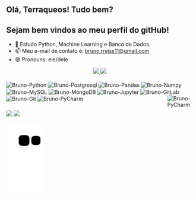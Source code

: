 ## Olá, Terraqueos! Tudo bem? 
## Sejam bem vindos ao meu perfil do gitHub!

- 🌱 Estudo Python, Machine Learning e Banco de Dados.
- 📫 Meu e-mail de contato é: bruno.rreiss11@gmail.com
- 😄 Pronouns: ele/dele

<div align="center">
  <a href="https://github.com/brunorreiss">
    <img height="180em" src="https://github-readme-stats.vercel.app/api?username=brunorreiss&show_icons=true&theme=dark&include_all_commits=true&count_private=true"/>
    <img height="180em" src="https://github-readme-stats.vercel.app/api/top-langs/?username=brunorreiss&layout=compact&langs_count=16&theme=dark"/> 
  </a>
</div>
<div style="display: inline_block"><br>
  <img align="center" alt="Bruno-Python" height="35" width="45" src="https://cdn.jsdelivr.net/gh/devicons/devicon/icons/python/python-original-wordmark.svg"/>
  <img align="center" alt="Bruno-Postgresql" height="35" width="45" src="https://cdn.jsdelivr.net/gh/devicons/devicon/icons/postgresql/postgresql-original-wordmark.svg"/>
  <img align="center" alt="Bruno-Pandas" height="35" width="45" src="https://cdn.jsdelivr.net/gh/devicons/devicon/icons/pandas/pandas-original-wordmark.svg"/>
  <img align="center" alt="Bruno-Numpy" height="35" width="45" src="https://cdn.jsdelivr.net/gh/devicons/devicon/icons/numpy/numpy-original-wordmark.svg"/>
  <img align="center" alt="Bruno-MySQL" height="35" width="45" src="https://cdn.jsdelivr.net/gh/devicons/devicon/icons/mysql/mysql-original-wordmark.svg"/>
  <img align="center" alt="Bruno-MongoDB" height="35" width="45" src="https://cdn.jsdelivr.net/gh/devicons/devicon/icons/mongodb/mongodb-original-wordmark.svg"/>
  <img  align="center" alt="Bruno-Jupyter" height="35" width="45" src="https://cdn.jsdelivr.net/gh/devicons/devicon/icons/jupyter/jupyter-original-wordmark.svg" />
  <img  align="center" alt="Bruno-GitLab" height="35" width="45" src="https://cdn.jsdelivr.net/gh/devicons/devicon/icons/gitlab/gitlab-original-wordmark.svg" />
  <img  align="center" alt="Bruno-Git" height="40" width="50" src="https://cdn.jsdelivr.net/gh/devicons/devicon/icons/git/git-original-wordmark.svg" />
  <img  align="center" alt="Bruno-PyCharm" height="50" width="60" src="https://cdn.jsdelivr.net/gh/devicons/devicon/icons/pycharm/pycharm-original-wordmark.svg" />
  <img  align="right" alt="Bruno-PyCharm" height="60" width="70"src="https://cdn.discordapp.com/attachments/1124166676167008289/1124167006594269214/1688086609.37116_831.png"/>
</div>

###
<div>
  <div>
  <a href="mailto:bruno.rreiss11@gmail.com"><img src="https://img.shields.io/badge/-Gmail-%23333?style=for-the-badge&logo=gmail&logoColor=white" target="_blank"></a>
  <a href="https://www.linkedin.com/in/brunrreis" target="_blank"><img src="https://img.shields.io/badge/-LinkedIn-%230077B5?style=for-the-badge&logo=linkedin&logoColor=white" target="_blank"></a>
</div>

![Snake animation](https://github.com/brunorreiss/brunorreiss/blob/output/github-contribution-grid-snake.svg)
